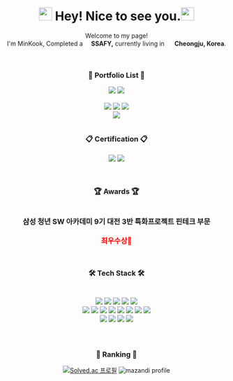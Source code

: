 <!-- 인삿말 -->
<h1 align="center"><img src="https://github.com/Eungae-D/Eungae-D/assets/135101171/29ce20e3-f5b7-4a46-9601-736c3ae5a67f" width="30"/> Hey! Nice to see you.<img src="https://github.com/Eungae-D/Eungae-D/assets/135101171/29ce20e3-f5b7-4a46-9601-736c3ae5a67f" width="30"/></h1>

<p align="center">Welcome to my page! </br> I'm MinKook, Completed a <b><img src="https://github.com/Eungae-D/Eungae-D/assets/135101171/998e503c-32e2-4720-893c-f8a963179304" width="15"/>SSAFY,</b> currently living in <img src="https://github.com/Eungae-D/Eungae-D/assets/135101171/81381dbc-5067-4398-9f68-409b97c7a382" width="15"/> <b>Cheongju, Korea</b>. </p>
<br/>

<!--포트폴리오 리스트-->
<h3 align='center'>💛 Portfolio List 💛</p>
<a href="https://hits.seeyoufarm.com"><img src="https://hits.seeyoufarm.com/api/count/incr/badge.svg?url=https%3A%2F%2Fgithub.com%2Facd4548%2Fhit-counter&count_bg=%230D0D0D&title_bg=%23555555&icon=github.svg&icon_color=%23E7E7E7&title=GitHub&edge_flat=false"/></a>
<a href="https://solved.ac/acd4548"><img src="http://mazassumnida.wtf/api/mini/generate_badge?boj=acd4548"/></a>

<p align='center'>
<a href="https://www.instagram.com/acd4548" target="_blank"><img src="https://img.shields.io/badge/Instagram-E4405F?style=for-flat-square&logo=Instagram&logoColor=white"/></a>
<a href="https://acd4548.tistory.com/" target="_blank"><img src="https://img.shields.io/badge/Tistory-000000?style=for-flat-square&logo=tistory&logoColor=white"></a>
<a href="https://acd4548.notion.site/Minkook-s-Portfolio-075fd766cb44485d97f23935c18884e0?pvs=4" target="_blank"><img src="https://img.shields.io/badge/Notion-EEEEEE?style=for-flat-square&logo=notion&logoColor=white"></a>
<br/>
  <a href="https://github.com/user-attachments/files/17606053/default.pdf" target="_blank"><img src="https://img.shields.io/badge/Download PDF Portfolio-CCCCCC?style=for-flat-square&logo=PDF&logoColor=black"></a>
<br/>


<br/>
 <!--자격증 리스트-->
<p align="center" display="inline-block">
  📋 Certification 📋
  <br>
</br>
   <img src="https://img.shields.io/badge/정보처리기사-F44336?style=for-flat-square&logoColor=white"/>
   <img src="https://img.shields.io/badge/컴퓨터활용능력2급-G44336?style=for-flat-square&logoColor=white"/>
  </p>
</br>

 <!--수상 내역-->
<p align="center" display="inline-block">
  🏆 Awards 🏆
  <br>
  </br>
</br>
     삼성 청년 SW 아카데미 9기 대전 3반 특화프로젝트 핀테크 부문
     <br></br>
     <span style="color:red"> 최우수상🥇 </span>
  </p>
</br>
<!-- 기술 스택  -->
<p align="center" display="inline-block">
  🛠 Tech Stack 🛠
  <br>
  </br>
<br/>
<!--  첫째 줄  -->
  <img src="https://img.shields.io/badge/JAVA-007396?style=for-flat-square&logo=java&logoColor=white">
  <img src="https://img.shields.io/badge/Spring-6DB33F?style=for-flat-square&logo=Spring&logoColor=white">
  <img src="https://img.shields.io/badge/SpringBoot-6DB33F?style=for-flat-square&logo=SpringBoot&logoColor=white">
  <img src="https://img.shields.io/badge/mysql-4479A1?style=for-flat-square&logo=Mysql&logoColor=white">
  <img src="https://img.shields.io/badge/Postman-FF6C37?style=flat-square&logo=Postman&logoColor=white"/>
  </br>
<!--  둘째 줄  -->
  <img src="https://img.shields.io/badge/Javascript-ffb13b?style=for-flat-square&logo=javascript&logoColor=white"/>
  <img src="https://img.shields.io/badge/React-007396?style=for-flat-square&logo=react&logoColor=white">
  <img src="https://img.shields.io/badge/vue.js-4FC08D?style=for-flat-square&logo=Vue.js&logoColor=white">
  <img src="https://img.shields.io/badge/bootstrap-7952B3?style=for-flat-square&logo=Bootstrap&logoColor=white"> 
  <img src="https://img.shields.io/badge/styled components-DB7093?style=flat-square&logo=styled-components&logoColor=white"/>
  <img src="https://img.shields.io/badge/html-E34F26?style=for-flat-square&logo=html5&logoColor=white">
  <img src="https://img.shields.io/badge/css-1572B6?style=for-flat-square&logo=css3&logoColor=white"> 
  <img src="https://img.shields.io/badge/Typescript-3178C6?style=flat-square&logo=Typescript&logoColor=white"/>
  </br>
  <!-- 셋째 줄 -->
  <img src="https://img.shields.io/badge/eclipseide-2C2255?style=for-flat-square&logo=eclipseide&logoColor=white">
  <img src="https://img.shields.io/badge/visualstudiocode-007ACC?style=for-flat-square&logo=visualstudiocode&logoColor=white">
  <img src="https://img.shields.io/badge/git-F05032?style=for-flat-square&logo=Git&logoColor=white">
  <img src="https://img.shields.io/badge/github-181717?style=for-flat-square&logo=github&logoColor=white"> 
  
  </p>
  </br>

<h3 align="center">🏅 Ranking 🏅</h3>
<div align="center">

  [![Solved.ac 프로필](http://mazassumnida.wtf/api/v2/generate_badge?boj=acd4548)](https://www.acmicpc.net/user/acd4548)
  ![mazandi profile](http://mazandi.herokuapp.com/api?handle=acd4548&theme=warm)
</div>

<!-- #### 🛠️ Github Stats
<p>
  <img height="180em" src="https://github-readme-stats-veggie-garden.vercel.app/api?username=veggie-garden&show_icons=true&include_all_commits=true&bg_color=30,e96443,904e95&title_color=fff&text_color=fff">
  <img height="180em" src="https://github-readme-stats-veggie-garden.vercel.app/api/top-langs/?username=veggie-garden&layout=compact&bg_color=30,e96443,904e95&title_color=fff&text_color=fff">
</p> -->

